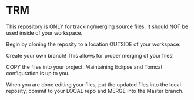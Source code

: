 # TRM

This repository is ONLY for tracking/merging source files. It should NOT be used inside of your workspace.

Begin by cloning the reposity to a location OUTSIDE of your workspace.

Create your own branch! This allows for proper merging of your files!

COPY the files into your project. Maintaining Eclipse and Tomcat configuration is up to you.

When you are done editing your files, put the updated files into the local reposity, commit to your LOCAL repo and MERGE into the Master branch. 

